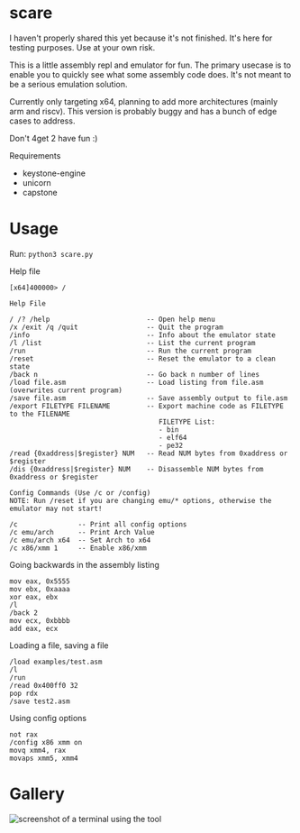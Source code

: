 # scare

I haven't properly shared this yet because it's not finished. It's here for testing purposes. Use at your own risk.

This is a little assembly repl and emulator for fun. The primary usecase is to enable you to quickly see what some assembly code does. It's not meant to be a serious emulation solution.

Currently only targeting x64, planning to add more architectures (mainly arm and riscv). This version is probably buggy and has a bunch of edge cases to address.

Don't 4get 2 have fun :)

Requirements
- keystone-engine
- unicorn
- capstone

# Usage

Run: `python3 scare.py`

Help file
```
[x64]400000> /

Help File

/ /? /help                        -- Open help menu
/x /exit /q /quit                 -- Quit the program
/info                             -- Info about the emulator state
/l /list                          -- List the current program
/run                              -- Run the current program
/reset                            -- Reset the emulator to a clean state
/back n                           -- Go back n number of lines
/load file.asm                    -- Load listing from file.asm (overwrites current program)
/save file.asm                    -- Save assembly output to file.asm
/export FILETYPE FILENAME         -- Export machine code as FILETYPE to the FILENAME
                                     FILETYPE List:
                                     - bin
                                     - elf64
                                     - pe32
/read {0xaddress|$register} NUM   -- Read NUM bytes from 0xaddress or $register
/dis {0xaddress|$register} NUM    -- Disassemble NUM bytes from 0xaddress or $register

Config Commands (Use /c or /config)
NOTE: Run /reset if you are changing emu/* options, otherwise the emulator may not start!

/c               -- Print all config options
/c emu/arch      -- Print Arch Value
/c emu/arch x64  -- Set Arch to x64
/c x86/xmm 1     -- Enable x86/xmm
```

Going backwards in the assembly listing
```
mov eax, 0x5555
mov ebx, 0xaaaa
xor eax, ebx
/l
/back 2
mov ecx, 0xbbbb
add eax, ecx
```

Loading a file, saving a file
```
/load examples/test.asm
/l
/run
/read 0x400ff0 32
pop rdx
/save test2.asm
```

Using config options

```
not rax
/config x86 xmm on
movq xmm4, rax
movaps xmm5, xmm4
```

# Gallery

![screenshot of a terminal using the tool](https://user-images.githubusercontent.com/26436276/225543014-fd356435-a567-479f-ac0e-a968019d6537.png)


